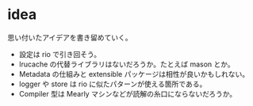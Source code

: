 # idea

思い付いたアイデアを書き留めていく。

* 設定は rio で引き回そう。
* lrucache の代替ライブラリはないだろうか。たとえば mason とか。
* Metadata の仕組みと extensible パッケージは相性が良いかもしれない。
* logger や store は rio に似たパターンが使える箇所である。
* Compiler 型は Mearly マシンなどが読解の糸口にならないだろうか。
